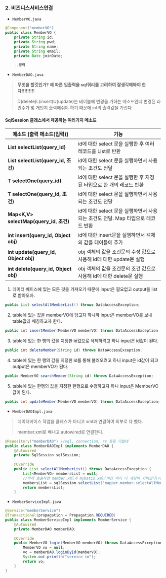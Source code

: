 ### 2. 비즈니스서비스연결

- `MemberVO.java`

```java
@Component("memberVO")
public class MemberVO {
	private String id;
	private String pwd;
	private String name;
	private String email;
	private Date joinDate;
	
	..생략
```



- `MemberDAO.java`

> **무엇을 할것인가? 에 따른 입출력을  sql쿼리를 고려하여 잘생각해봐야 한다!!!!!!!!!**
>
> D(delete)L(insert)U(update)는 테이블에 변경을 가하는 메소드인데 변경된 라인수가 몇 개인지 출력해줘야 하기 때문에 int의 출력값을 가진다.



#### **SqlSession 클래스에서 제공하는 여러가지 메소드**

| **메소드** [출력 메소드(입력)]         | **기능**                                                     |
| -------------------------------------- | ------------------------------------------------------------ |
| **List selectList(query_id)**          | id에 대한 select 문을 실행한 후 여러 레코드를 List로 반환    |
| **List selectList(query_id, 조건)**    | id에 대한 select 문을 실행하면서 사용되는 조건도 전달        |
| **T selectOne(query_id)**              | id에 대한 select 문을 실행한 후 지정된 타입으로 한 개의 레코드 반환 |
| **T selectOne(query_id, 조건)**        | id에 대한 select 문을 실행하면서 사용되는 조건도 전달        |
| **Map<K,V> selectMap(query_id, 조건)** | id에 대한 select 문을 실행하면서 사용되는 조건도 전달. Map 타입으로 레코드 반환 |
| **int insert(query_id, Object obj)**   | id에 대한 insert문을 실행하면서 객체의 값을 테이블에 추가    |
| **int update(query_id, Object obj)**   | obj 객체의 값을 조건문의 수정 값으로 사용해 id데 대한 update문 실행 |
| **int delete(query_id, Object obj)**   | obj 객체의 값을 조건문의 조건 값으로 사용해 id데 대한 delete문 실행 |

1. 데이터 베이스에 있는 모든 것을 가져오기 때문에  input은 필요없고 output을 list로 받아오자.

```java
public List selectAllMemberList() throws DataAccessException;
```

2. table에 있는 값을 memberVO에 담고자 하니까  input은 memberVO를 보내 table값과 매칭하고자 한다.

```java
public int insertMember(MemberVO memberVO) throws DataAccessException ;
```

3. table에 있는 한 행의 값을 지정한 id값으로 삭제하려고 하니 input은 id값이 된다.

```java
public int deleteMember(String id) throws DataAccessException;
```

4. table에 있는 한 행의 값을 지정한 id를 통해 불러오려고 하니 input은 id값이 되고 output은 memberVO가 된다.

```java
public MemberVO searchMember(String id) throws DataAccessException;
```

5. table에 있는 한행의 값을 지정한 한행으로 수정하고자 하니 input은 MemberVO값이 된다.

```java
public int updateMember(MemberVO memberVO) throws DataAccessException;
```



- `MemberDAOImpl.java`

> 데이터베이스 작업을 클레스가 아니고 xml과 연결하여 외부로 다 뺐다.
>
> member.xml로 빼내고 autowired로 연결한다.

```java
@Repository("memberDAO") //sql, connection, rs 등등 다없네
public class MemberDAOImpl implements MemberDAO {
	@Autowired
	private SqlSession sqlSession;
    
	@Override
	public List selectAllMemberList() throws DataAccessException {
		List<MemberVO> membersList = null;
		//아래 호출하면 member.xml과 mybatis.xml(이건 미리 다 세팅이 되어있다)이 알아서 커넥션하고 쿼리 날리고 해서 정보를 가져와 리턴해준다. 호출하면 web.xml 의listener -> action-mybatis.xml의sqlssion -> sqlfactory 자세한건 밑에 코드 
		membersList = sqlSession.selectList("mapper.member.selectAllMemberList"); 
		return membersList;
	}
```



- `MemberServiceImpl.java`

```java
@Service("memberService")
@Transactional(propagation = Propagation.REQUIRED)
public class MemberServiceImpl implements MemberService {
	@Autowired
	private MemberDAO memberDAO;
	
	@Override
	public MemberVO login(MemberVO memberVO) throws DataAccessException{
		MemberVO vo = null;
		vo = memberDAO.loginById(memberVO);
		System.out.println("service in");
		return vo;
	}
}
```

